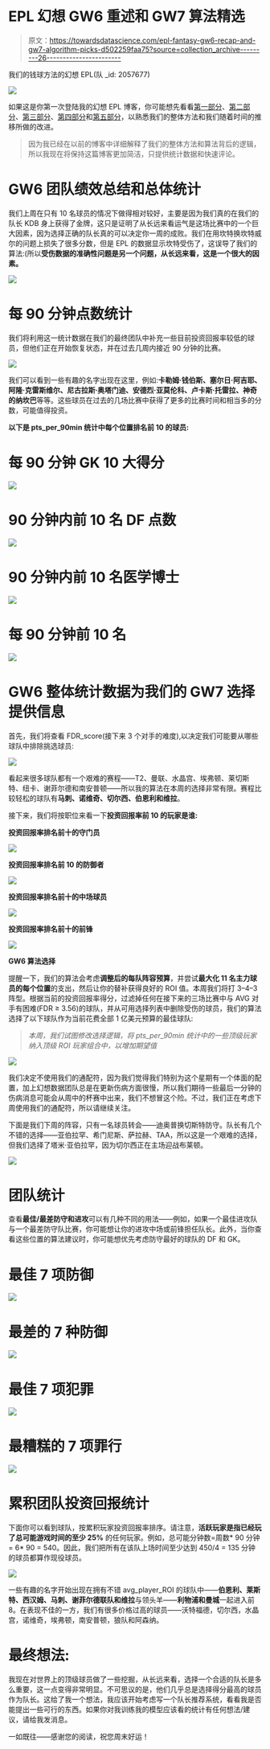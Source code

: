 # EPL 幻想 GW6 重述和 GW7 算法精选

> 原文：<https://towardsdatascience.com/epl-fantasy-gw6-recap-and-gw7-algorithm-picks-d502259faa75?source=collection_archive---------26----------------------->

我们的钱球方法的幻想 EPL(队 _id: 2057677)

![](img/49b5e91c465dd9868983433d3db138e4.png)

如果这是你第一次登陆我的幻想 EPL 博客，你可能想先看看[第一部分](/beating-the-fantasy-premier-league-game-with-python-and-data-science-cf62961281be)、[第二部分](/epl-fantasy-is-one-week-away-and-our-algorithm-is-ready-to-play-78afda309e28)、[第三部分](/epl-fantasy-gameweek-1-stats-and-algorithm-recommendations-for-smart-picks-23b4c49cae8)、[第四部分](https://medium.com/@pruchka/epl-fantasy-gw2-recap-and-gw3-algorithm-picks-23dae3ef70a8)和[第五部分](/epl-fantasy-gw3-recap-and-gw4-algorithm-picks-bc384ce1374b)，以熟悉我们的整体方法和我们随着时间的推移所做的改进。

> 因为我已经在以前的博客中详细解释了我们的整体方法和算法背后的逻辑，所以我现在将保持这篇博客更加简洁，只提供统计数据和快速评论。

# GW6 团队绩效总结和总体统计

我们上周在只有 10 名球员的情况下做得相对较好，主要是因为我们真的在我们的队长 KDB 身上获得了金牌，这只是证明了从长远来看运气是这场比赛中的一个巨大因素，因为选择正确的队长真的可以决定你一周的成败。我们在用坎特换坎特威尔的问题上损失了很多分数，但是 EPL 的数据显示坎特受伤了，这误导了我们的算法:(所以**受伤数据的准确性问题是另一个问题，从长远来看，这是一个很大的因素。**

![](img/72495b220d94efcea619a556a348ee47.png)

# 每 90 分钟点数统计

我们将利用这一统计数据在我们的最终团队中补充一些目前投资回报率较低的球员，但他们正在开始恢复状态，并在过去几周内接近 90 分钟的比赛。

![](img/e92ae2b0b682b2e6ac4db0b27538dd60.png)

我们可以看到一些有趣的名字出现在这里，例如:**卡勒姆·钱伯斯、塞尔日·阿吉耶、阿隆·克雷斯维尔、尼古拉斯·奥塔门迪、安德烈·亚莫伦科、卢卡斯·托雷拉、神奇的纳坎巴**等等。这些球员在过去的几场比赛中获得了更多的比赛时间和相当多的分数，可能值得投资。

**以下是 pts_per_90min 统计中每个位置排名前 10 的球员:**

# 每 90 分钟 GK 10 大得分

![](img/b5608e412d6b39caaaf594da15f0d415.png)

# 90 分钟内前 10 名 DF 点数

![](img/5efa6d22d05fb3508ac5cb4e0e101d8a.png)

# 90 分钟内前 10 名医学博士

![](img/655f9472f59b34a0e4a6dea03a45b872.png)

# 每 90 分钟前 10 名

![](img/2ef6fddf3cb6d93438d32334614d0428.png)

# GW6 整体统计数据为我们的 GW7 选择提供信息

首先，我们将查看 FDR_score(接下来 3 个对手的难度),以决定我们可能要从哪些球队中排除挑选球员:

![](img/8f9a52a021ce4fb5dbf2679ee1131813.png)

看起来很多球队都有一个艰难的赛程——T2、曼联、水晶宫、埃弗顿、莱切斯特、纽卡、谢菲尔德和南安普顿——所以我的算法在本周的选择非常有限。赛程比较轻松的球队有**马刺、诺维奇、切尔西、伯恩利和维拉**。

接下来，我们将按职位来看一下**投资回报率前 10 的玩家是谁:**

**投资回报率排名前十的守门员**

![](img/17a6366c09776979e986f1961f50b1e2.png)

**投资回报率排名前 10 的防御者**

![](img/7af57ef7c8cc34e764c2b95e80691848.png)

**投资回报率排名前十的中场球员**

![](img/421a4b8821cf8f8afbb0b311b9250f45.png)

**投资回报率排名前十的前锋**

![](img/368a5ea9f10e413961cc3b148d448498.png)

**GW6 算法选择**

提醒一下，我们的算法会考虑**调整后的每队阵容预算**，并尝试**最大化 11 名主力球员的每个位置**的支出，然后让你的替补获得良好的 ROI 值。本周我们将打 3–4–3 阵型。根据当前的投资回报率得分，过滤掉任何在接下来的三场比赛中与 AVG 对手有困难(FDR ≥ 3.56)的球队，并从可用选择列表中删除受伤的球员，我们的算法选择了以下球队作为当前花费全部 1 亿美元预算的最佳球队:

> *本周，我们试图修改选择逻辑，将 pts_per_90min 统计中的一些顶级玩家纳入顶级 ROI 玩家组合中，以增加期望值*

![](img/1c97a20839096c57187f5947926f743f.png)

我们决定不使用我们的通配符，因为我们觉得我们特别为这个星期有一个体面的配置，加上幻想数据团队总是在更新伤病方面很慢，所以我们期待一些最后一分钟的伤病消息可能会从周中的杯赛中出来，我们不想冒这个险。不过，我们正在考虑下周使用我们的通配符，所以请继续关注。

下面是我们下周的阵容，只有一名球员转会——迪奥普换切斯特防守。队长有几个不错的选择——亚伯拉罕、希门尼斯、萨拉赫、TAA，所以这是一个艰难的选择，但我们选择了塔米·亚伯拉罕，因为切尔西正在主场迎战布莱顿。

![](img/5cc2bb9762e81d1f486417895d72c28a.png)

# 团队统计

查看**最佳/最差防守和进攻**可以有几种不同的用法——例如，如果一个最佳进攻队与一个最差防守队比赛，你可能想让你的进攻中场或前锋担任队长。此外，当你查看这些位置的算法建议时，你可能想优先考虑防守最好的球队的 DF 和 GK。

# 最佳 7 项防御

![](img/f8f1db106362bc726f48d4bdbb8ba137.png)

# 最差的 7 种防御

![](img/b05b83e71445c948f8967a3646f1e725.png)

# 最佳 7 项犯罪

![](img/319276297a3504a53cf7ffd57dbb2554.png)

# 最糟糕的 7 项罪行

![](img/173fd648676ead0dad3374322c71daaa.png)

# 累积团队投资回报统计

下面你可以看到球队，按累积玩家投资回报率排序。请注意，**活跃玩家是指已经玩了总可能游戏时间的至少 25%** 的任何玩家。例如，总可能分钟数=周数* 90 分钟= 6* 90 = 540。因此，我们把所有在该队上场时间至少达到 450/4 = 135 分钟的球员都算作现役球员。

![](img/f6bb2b36337772e6aa4998dd4af5ebcd.png)

一些有趣的名字开始出现在拥有不错 avg_player_ROI 的球队中——**伯恩利、莱斯特、西汉姆、马刺、谢菲尔德联队和维拉**与领头羊——**利物浦和曼城**一起进入前 8。在表现不佳的一方，我们有很多价格过高的球员——沃特福德，切尔西，水晶宫，诺维奇，埃弗顿，南安普顿，狼队和阿森纳。

# 最终想法:

我现在对世界上的顶级球员做了一些挖掘，从长远来看，选择一个合适的队长是多么重要，这一点变得非常明显。不可思议的是，他们几乎总是选择得分最高的球员作为队长。这给了我一个想法，我应该开始考虑写一个队长推荐系统，看看我是否能提出一些可行的东西。如果你对我训练我的模型应该看的统计有任何想法/建议，请给我发消息。

一如既往——感谢您的阅读，祝您周末好运！